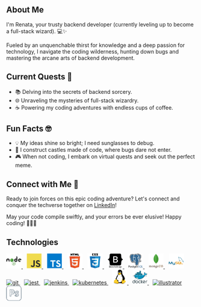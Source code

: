 ## About Me
I'm Renata, your trusty backend developer (currently leveling up to become a full-stack wizard). 💻✨

Fueled by an unquenchable thirst for knowledge and a deep passion for technology, I navigate the coding wilderness, hunting down bugs and mastering the arcane arts of backend development.

## Current Quests 🎯

- 📚 Delving into the secrets of backend sorcery.
- 🌐 Unraveling the mysteries of full-stack wizardry.
- ☕ Powering my coding adventures with endless cups of coffee.

## Fun Facts 🤓

- 💡 My ideas shine so bright; I need sunglasses to debug.
- 🚧 I construct castles made of code, where bugs dare not enter.
- 🎮 When not coding, I embark on virtual quests and seek out the perfect meme.

## Connect with Me 🚀

Ready to join forces on this epic coding adventure? Let's connect and conquer the techverse together on <a href="https://www.linkedin.com/in/renata-igarashi" target="_blank">LinkedIn</a>!


May your code compile swiftly, and your errors be ever elusive! Happy coding! 🚀🧙‍♀️

## Technologies

<p>
  <a href="https://nodejs.org" target="_blank" rel="noreferrer" style="margin-right: 10px">
    <img src="https://raw.githubusercontent.com/devicons/devicon/master/icons/nodejs/nodejs-original-wordmark.svg" alt="nodejs" width="40" height="40" />
  </a>
  <a href="https://developer.mozilla.org/en-US/docs/Web/JavaScript" target="_blank" rel="noreferrer" style="margin-right: 10px">
    <img src="https://raw.githubusercontent.com/devicons/devicon/master/icons/javascript/javascript-original.svg" alt="javascript" width="40" height="40" />
  </a>
  <a href="https://www.typescriptlang.org/" target="_blank" rel="noreferrer" style="margin-right: 10px">
    <img src="https://raw.githubusercontent.com/devicons/devicon/master/icons/typescript/typescript-original.svg" alt="typescript" width="40" height="40" />
  </a>

  <a href="https://www.w3.org/html/" target="_blank" rel="noreferrer" style="margin-right: 10px">
    <img src="https://raw.githubusercontent.com/devicons/devicon/master/icons/html5/html5-original-wordmark.svg" alt="html5" width="40" height="40" />
  </a>

  <a href="https://www.w3schools.com/css/" target="_blank" rel="noreferrer" style="margin-right: 10px">
    <img src="https://raw.githubusercontent.com/devicons/devicon/master/icons/css3/css3-original-wordmark.svg" alt="css3" width="40" height="40" />
  </a>
  
  <a href="https://getbootstrap.com" target="_blank" rel="noreferrer" style="margin-right: 10px">
    <img src="https://raw.githubusercontent.com/devicons/devicon/master/icons/bootstrap/bootstrap-plain-wordmark.svg" alt="bootstrap" width="40" height="40" />
  </a>

  <a href="https://www.postgresql.org" target="_blank" rel="noreferrer" style="margin-right: 10px">
    <img src="https://raw.githubusercontent.com/devicons/devicon/master/icons/postgresql/postgresql-original-wordmark.svg" alt="postgresql" width="40" height="40" />
  </a>

  <a href="https://www.mongodb.com/" target="_blank" rel="noreferrer" style="margin-right: 10px">
    <img src="https://raw.githubusercontent.com/devicons/devicon/master/icons/mongodb/mongodb-original-wordmark.svg" alt="mongodb" width="40" height="40" />
  </a>

  <a href="https://www.mysql.com/" target="_blank" rel="noreferrer" style="margin-right: 10px">
    <img src="https://raw.githubusercontent.com/devicons/devicon/master/icons/mysql/mysql-original-wordmark.svg" alt="mysql" width="40" height="40" />
  </a>
  
  <a href="https://git-scm.com/" target="_blank" rel="noreferrer" style="margin-right: 10px">
    <img src="https://www.vectorlogo.zone/logos/git-scm/git-scm-icon.svg" alt="git" width="40" height="40" />
  </a>

  <a href="https://jestjs.io" target="_blank" rel="noreferrer" style="margin-right: 10px">
    <img src="https://www.vectorlogo.zone/logos/jestjsio/jestjsio-icon.svg" alt="jest" width="40" height="40" />
  </a>
  
  <a href="https://www.jenkins.io" target="_blank" rel="noreferrer" style="margin-right: 10px">
    <img src="https://www.vectorlogo.zone/logos/jenkins/jenkins-icon.svg" alt="jenkins" width="40" height="40" />
  </a>
  <a href="https://kubernetes.io" target="_blank" rel="noreferrer" style="margin-right: 10px">
    <img src="https://www.vectorlogo.zone/logos/kubernetes/kubernetes-icon.svg" alt="kubernetes" width="40" height="40" />
  </a>
  <a href="https://www.linux.org/" target="_blank" rel="noreferrer" style="margin-right: 10px">
    <img src="https://raw.githubusercontent.com/devicons/devicon/master/icons/linux/linux-original.svg" alt="linux" width="40" height="40" />
  </a>

  <a href="https://www.docker.com/" target="_blank" rel="noreferrer" style="margin-right: 10px">
    <img src="https://raw.githubusercontent.com/devicons/devicon/master/icons/docker/docker-original-wordmark.svg" alt="docker" width="40" height="40" />
  </a>
  
  <a href="https://www.adobe.com/in/products/illustrator.html" target="_blank" rel="noreferrer" style="margin-right: 10px">
    <img src="https://www.vectorlogo.zone/logos/adobe_illustrator/adobe_illustrator-icon.svg" alt="illustrator" width="40" height="40" />
  </a>

  <a href="https://www.photoshop.com/en" target="_blank" rel="noreferrer" style="margin-right: 10px">
    <img src="https://raw.githubusercontent.com/devicons/devicon/master/icons/photoshop/photoshop-line.svg" alt="photoshop" width="40" height="40" />
  </a>


</p>
